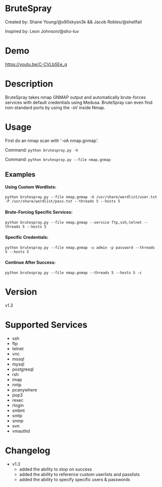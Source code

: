 # BruteSpray
Created by: Shane Young/@x90skysn3k && Jacob Robles/@shellfail 

Inspired by: Leon Johnson/@sho-luv

# Demo

https://youtu.be/C-CVLbSEe_g

# Description
BruteSpray takes nmap GNMAP output and automatically brute-forces services with default credentials using Medusa. BruteSpray can even find non-standard ports by using the -sV inside Nmap.  

# Usage
First do an nmap scan with '-oA nmap.gnmap'.

Command: ```python brutespray.py -h```

Command: ```python brutespray.py --file nmap.gnmap```

## Examples

#### Using Custom Wordlists:

```python brutespray.py --file nmap.gnmap -U /usr/share/wordlist/user.txt -P /usr/share/wordlist/pass.txt --threads 5 --hosts 5```

#### Brute-Forcing Specific Services:

```python brutespray.py --file nmap.gnmap --service ftp,ssh,telnet --threads 5 --hosts 5```

#### Specific Credentials:
   
```python brutespray.py --file nmap.gnmap -u admin -p password --threads 5 --hosts 5```

#### Continue After Success:

```python brutespray.py --file nmap.gnmap --threads 5 --hosts 5 -c```

# Version
v1.3

# Supported Services

* ssh
* ftp
* telnet
* vnc
* mssql
* mysql
* postgresql
* rsh
* imap
* nntp
* pcanywhere
* pop3
* rexec
* rlogin
* smbnt
* smtp
* snmp
* svn
* vmauthd

# Changelog
* v1.3
    * added the ability to stop on success
    * added the ability to reference custom userlists and passlists
    * added the ability to specify specific users & passwords
